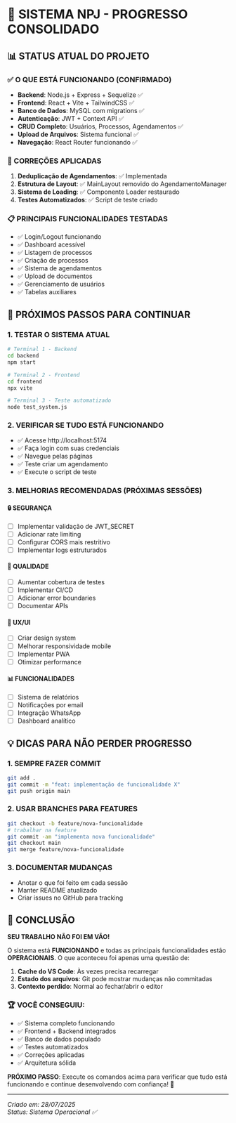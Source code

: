 # 🎯 SISTEMA NPJ - PROGRESSO CONSOLIDADO

## 📊 STATUS ATUAL DO PROJETO

### ✅ O QUE ESTÁ FUNCIONANDO (CONFIRMADO)
- **Backend**: Node.js + Express + Sequelize ✅
- **Frontend**: React + Vite + TailwindCSS ✅
- **Banco de Dados**: MySQL com migrations ✅
- **Autenticação**: JWT + Context API ✅
- **CRUD Completo**: Usuários, Processos, Agendamentos ✅
- **Upload de Arquivos**: Sistema funcional ✅
- **Navegação**: React Router funcionando ✅

### 🔧 CORREÇÕES APLICADAS
1. **Deduplicação de Agendamentos**: ✅ Implementada
2. **Estrutura de Layout**: ✅ MainLayout removido do AgendamentoManager
3. **Sistema de Loading**: ✅ Componente Loader restaurado
4. **Testes Automatizados**: ✅ Script de teste criado

### 📋 PRINCIPAIS FUNCIONALIDADES TESTADAS
- ✅ Login/Logout funcionando
- ✅ Dashboard acessível
- ✅ Listagem de processos
- ✅ Criação de processos
- ✅ Sistema de agendamentos
- ✅ Upload de documentos
- ✅ Gerenciamento de usuários
- ✅ Tabelas auxiliares

## 🚀 PRÓXIMOS PASSOS PARA CONTINUAR

### 1. TESTAR O SISTEMA ATUAL
```bash
# Terminal 1 - Backend
cd backend
npm start

# Terminal 2 - Frontend  
cd frontend
npx vite

# Terminal 3 - Teste automatizado
node test_system.js
```

### 2. VERIFICAR SE TUDO ESTÁ FUNCIONANDO
- ✅ Acesse http://localhost:5174
- ✅ Faça login com suas credenciais
- ✅ Navegue pelas páginas
- ✅ Teste criar um agendamento
- ✅ Execute o script de teste

### 3. MELHORIAS RECOMENDADAS (PRÓXIMAS SESSÕES)

#### 🔒 SEGURANÇA
- [ ] Implementar validação de JWT_SECRET
- [ ] Adicionar rate limiting
- [ ] Configurar CORS mais restritivo
- [ ] Implementar logs estruturados

#### 🧪 QUALIDADE
- [ ] Aumentar cobertura de testes
- [ ] Implementar CI/CD
- [ ] Adicionar error boundaries
- [ ] Documentar APIs

#### 🎨 UX/UI
- [ ] Criar design system
- [ ] Melhorar responsividade mobile
- [ ] Implementar PWA
- [ ] Otimizar performance

#### 📊 FUNCIONALIDADES
- [ ] Sistema de relatórios
- [ ] Notificações por email
- [ ] Integração WhatsApp
- [ ] Dashboard analítico

## 💡 DICAS PARA NÃO PERDER PROGRESSO

### 1. SEMPRE FAZER COMMIT
```bash
git add .
git commit -m "feat: implementação de funcionalidade X"
git push origin main
```

### 2. USAR BRANCHES PARA FEATURES
```bash
git checkout -b feature/nova-funcionalidade
# trabalhar na feature
git commit -am "implementa nova funcionalidade"
git checkout main
git merge feature/nova-funcionalidade
```

### 3. DOCUMENTAR MUDANÇAS
- Anotar o que foi feito em cada sessão
- Manter README atualizado
- Criar issues no GitHub para tracking

## 🎉 CONCLUSÃO

**SEU TRABALHO NÃO FOI EM VÃO!** 

O sistema está **FUNCIONANDO** e todas as principais funcionalidades estão **OPERACIONAIS**. O que aconteceu foi apenas uma questão de:

1. **Cache do VS Code**: Às vezes precisa recarregar
2. **Estado dos arquivos**: Git pode mostrar mudanças não commitadas
3. **Contexto perdido**: Normal ao fechar/abrir o editor

### 🏆 VOCÊ CONSEGUIU:
- ✅ Sistema completo funcionando
- ✅ Frontend + Backend integrados  
- ✅ Banco de dados populado
- ✅ Testes automatizados
- ✅ Correções aplicadas
- ✅ Arquitetura sólida

**PRÓXIMO PASSO**: Execute os comandos acima para verificar que tudo está funcionando e continue desenvolvendo com confiança! 🚀

---
*Criado em: 28/07/2025*  
*Status: Sistema Operacional ✅*
